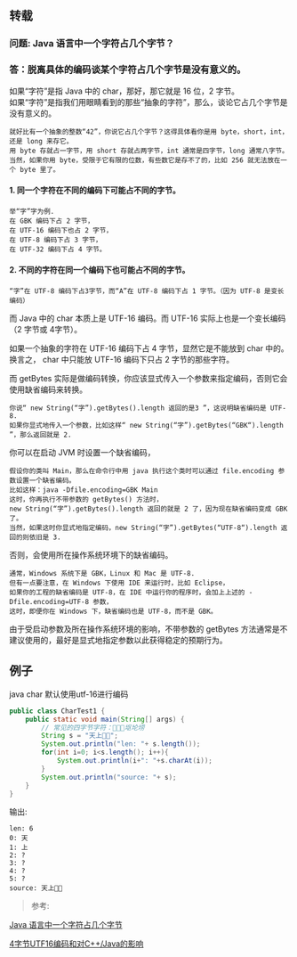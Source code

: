 ## 转载

### 问题: Java 语言中一个字符占几个字节？

### 答：脱离具体的编码谈某个字符占几个字节是没有意义的。
如果“字符”是指 Java 中的 char，那好，那它就是 16 位，2 字节。<br>
如果“字符”是指我们用眼睛看到的那些“抽象的字符”，那么，谈论它占几个字节是没有意义的。
```
就好比有一个抽象的整数“42”，你说它占几个字节？这得具体看你是用 byte，short，int，还是 long 来存它。
用 byte 存就占一字节，用 short 存就占两字节，int 通常是四字节，long 通常八字节。
当然，如果你用 byte，受限于它有限的位数，有些数它是存不了的，比如 256 就无法放在一个 byte 里了。
```
#### 1. 同一个字符在不同的编码下可能占不同的字节。
```
举“字”字为例.
在 GBK 编码下占 2 字节，
在 UTF-16 编码下也占 2 字节，
在 UTF-8 编码下占 3 字节，
在 UTF-32 编码下占 4 字节。
```

#### 2. 不同的字符在同一个编码下也可能占不同的字节。
```
“字”在 UTF-8 编码下占3字节，而“A”在 UTF-8 编码下占 1 字节。（因为 UTF-8 是变长编码）
```

而 Java 中的 char 本质上是 UTF-16 编码。而 UTF-16 实际上也是一个变长编码（2 字节或 4字节）。

如果一个抽象的字符在 UTF-16 编码下占 4 字节，显然它是不能放到 char 中的。换言之， char 中只能放 UTF-16 编码下只占 2 字节的那些字符。

而 getBytes 实际是做编码转换，你应该显式传入一个参数来指定编码，否则它会使用缺省编码来转换。
```
你说“ new String(“字”).getBytes().length 返回的是3 ”，这说明缺省编码是 UTF-8.
如果你显式地传入一个参数，比如这样“ new String(“字”).getBytes(“GBK“).length ”，那么返回就是 2.
```
你可以在启动 JVM 时设置一个缺省编码，
```
假设你的类叫 Main，那么在命令行中用 java 执行这个类时可以通过 file.encoding 参数设置一个缺省编码。
比如这样：java -Dfile.encoding=GBK Main
这时，你再执行不带参数的 getBytes() 方法时，
new String(“字”).getBytes().length 返回的就是 2 了，因为现在缺省编码变成 GBK 了。
当然，如果这时你显式地指定编码，new String(“字”).getBytes(“UTF-8“).length 返回的则依旧是 3.
```
否则，会使用所在操作系统环境下的缺省编码。
```
通常，Windows 系统下是 GBK，Linux 和 Mac 是 UTF-8.
但有一点要注意，在 Windows 下使用 IDE 来运行时，比如 Eclipse，
如果你的工程的缺省编码是 UTF-8，在 IDE 中运行你的程序时，会加上上述的 -Dfile.encoding=UTF-8 参数，
这时，即便你在 Windows 下，缺省编码也是 UTF-8，而不是 GBK。
```
由于受启动参数及所在操作系统环境的影响，不带参数的 getBytes 方法通常是不建议使用的，最好是显式地指定参数以此获得稳定的预期行为。


## 例子
java char 默认使用utf-16进行编码
```java
public class CharTest1 {
    public static void main(String[] args) {
        // 常见的四字节字符：𪨊𫞄𠀀𫭟𫭢𫭼
        String s = "天上𥊍𪚥";
        System.out.println("len: "+ s.length());
        for(int i=0; i<s.length(); i++){
            System.out.println(i+": "+s.charAt(i));
        }
        System.out.println("source: "+ s);
    }
}
```
输出:
```
len: 6
0: 天
1: 上
2: ?
3: ?
4: ?
5: ?
source: 天上𥊍𪚥
```

> 参考:

[Java 语言中一个字符占几个字节](https://xiaogd.net/java-%E8%AF%AD%E8%A8%80%E4%B8%AD%E4%B8%80%E4%B8%AA%E5%AD%97%E7%AC%A6%E5%8D%A0%E5%87%A0%E4%B8%AA%E5%AD%97%E8%8A%82%EF%BC%9F/)

[4字节UTF16编码和对C++/Java的影响](https://blog.csdn.net/jiangfuqiang/article/details/17222255)

